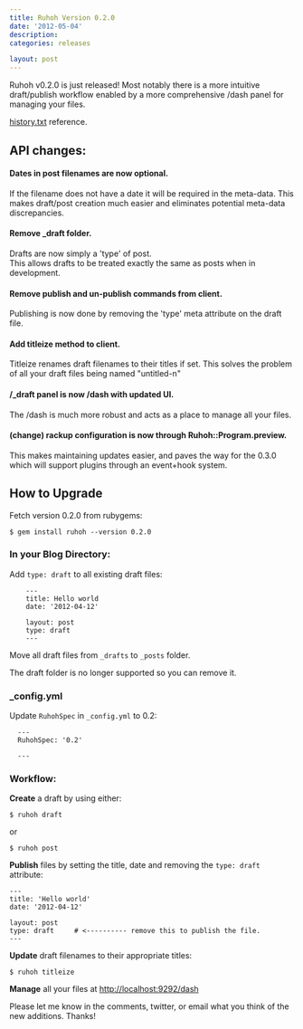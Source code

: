 ```yaml
---
title: Ruhoh Version 0.2.0
date: '2012-05-04'
description:
categories: releases

layout: post
---
```


Ruhoh v0.2.0 is just released! Most notably there is a more intuitive draft/publish workflow
enabled by a more comprehensive /dash panel for managing your files.

[history.txt](https://github.com/ruhoh/ruhoh.rb/blob/master/history.txt) reference.


## API changes:

#### Dates in post filenames are now optional.
If the filename does not have a date it will be required in the meta-data.
This makes draft/post creation much easier and eliminates potential meta-data discrepancies.

#### Remove \_draft folder.
Drafts are now simply a 'type' of post.  
This allows drafts to be treated exactly the same as posts when in development.

#### Remove publish and un-publish commands from client.
Publishing is now done by removing the 'type' meta attribute on the draft file.

#### Add titleize method to client.
Titleize renames draft filenames to their titles if set.
This solves the problem of all your draft files being named "untitled-n"

#### /\_draft panel is now /dash with updated UI.
The /dash is much more robust and acts as a place to manage all your files.

#### (change) rackup configuration is now through Ruhoh::Program.preview.
This makes maintaining updates easier, and paves the way for the 0.3.0 which
will support plugins through an event+hook system.


## How to Upgrade

Fetch version 0.2.0 from rubygems:

    $ gem install ruhoh --version 0.2.0

### In your Blog Directory:

Add `type: draft` to all existing draft files:

        ---
        title: Hello world
        date: '2012-04-12'
        
        layout: post
        type: draft
        ---

Move all draft files from `_drafts` to `_posts` folder.

The draft folder is no longer supported so you can remove it.

### \_config.yml

Update `RuhohSpec` in `_config.yml` to 0.2:

      ---
      RuhohSpec: '0.2'
      
      ---
      
### Workflow:

**Create** a draft by using either:

    $ ruhoh draft
    
or

    $ ruhoh post
    

**Publish** files by setting the title, date and removing the `type: draft` attribute:

    ---
    title: 'Hello world'
    date: '2012-04-12'
    
    layout: post
    type: draft     # <---------- remove this to publish the file.
    ---

**Update** draft filenames to their appropriate titles:

    $ ruhoh titleize

**Manage** all your files at <http://localhost:9292/dash>


Please let me know in the comments, twitter, or email what you think of the new additions. Thanks!

